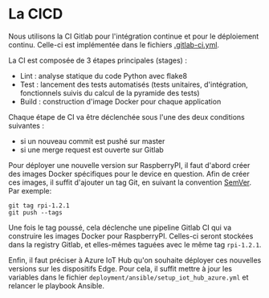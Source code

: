 # La CICD

Nous utilisons la CI Gitlab pour l'intégration continue et pour le déploiement continu. Celle-ci est implémentée dans le fichiers [.gitlab-ci.yml](.gitlab-ci.yml).

La CI est composée de 3 étapes principales (stages) :

- Lint : analyse statique du code Python avec flake8
- Test : lancement des tests automatisés (tests unitaires, d'intégration, fonctionnels suivis du calcul de la pyramide des tests)
- Build : construction d'image Docker pour chaque application


Chaque étape de CI va être déclenchée sous l'une des deux conditions suivantes :

- si un nouveau commit est pushé sur master
- si une merge request est ouverte sur Gitlab

Pour déployer une nouvelle version sur RaspberryPI, il faut d'abord créer des images Docker spécifiques pour le device en question. 
Afin de créer ces images, il suffit d'ajouter un tag Git, en suivant la convention [SemVer](https://semver.org/lang/fr/). Par exemple:

```
git tag rpi-1.2.1
git push --tags
```

Une fois le tag poussé, cela déclenche une pipeline Gitlab CI qui va construire les images Docker pour RaspberryPI.
Celles-ci seront stockées dans la registry Gitlab, et elles-mêmes taguées avec le même tag `rpi-1.2.1`.

Enfin, il faut préciser à Azure IoT Hub qu'on souhaite déployer ces nouvelles versions sur les dispositifs Edge. 
Pour cela, il suffit mettre à jour les variables dans le fichier `deployment/ansible/setup_iot_hub_azure.yml` et relancer le playbook Ansible.

